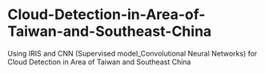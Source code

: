 # Cloud-Detection-in-Area-of-Taiwan-and-Southeast-China
Using IRIS and CNN (Supervised model_Convolutional Neural Networks) for Cloud Detection in Area of Taiwan and Southeast China

